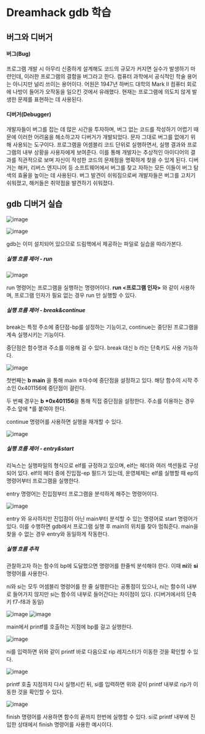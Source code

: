 Dreamhack gdb 학습
===============


버그와 디버거
---------------
#### 버그(Bug)

프로그램 개발 시 아무리 신중하게 설계해도 코드의 규모가 커지면 실수가 발생하기 마련인데, 이러한 프로그램의 결함을 버그라고 한다.
컴퓨터 과학에서 공식적인 학술 용어는 아니지만 널리 쓰이는 용어이다.
어원은 1947년 하버드 대학의 Mark II 컴퓨터 회로에 나방이 들어가 오작동을 일으킨 것에서 유래했다.
현재는 프로그램에 의도치 않게 발생한 문제를 표현하는 데 사용된다.

#### 디버거(Debugger)

개발자들이 버그를 잡는 데 많은 시간을 투자하며, 버그 없는 코드를 작성하기 어렵기 때문에 이러한 어려움을 해소하고자 디버거가 개발되었다.
문자 그대로 버그를 없애기 위해 사용되는 도구이다.
프로그램을 어셈블리 코드 단위로 실행하면서, 실행 결과와 프로그램의 내부 상황을 사용자에게 보여준다.
이를 통해 개발자는 추상적인 아이디어의 결과를 직관적으로 보며 자신이 작성한 코드의 문제점을 명확하게 찾을 수 있게 된다.
디버거는 해커, 리버스 엔지니어 등 소프트웨어에서 버그를 찾고 자하는 모든 이들이 버그 탐색의 효율을 높이는 데 사용된다.
버그 발견이 쉬워짐으로써 개발자들은 버그를 고치기 쉬워졌고, 해커들은 취약점을 발견하기 쉬워졌다.

gdb 디버거 실습
------------
![image](https://github.com/user-attachments/assets/94267a50-7428-4462-a6d0-f4de873a67d6)

![image](https://github.com/user-attachments/assets/e2865967-6cd2-4c44-9a2c-bfc98f895908)

gdb는 이미 설치되어 있으므로 드림핵에서 제공하는 파일로 실습을 따라가본다.

##### 실행 흐름 제어 - run
![image](https://github.com/user-attachments/assets/7884c0c7-9be7-4c5d-973c-bb88dac94d40)

run 명령어는 프로그램을 실행하는 명령어이다. **run <프로그램 인자>** 와 같이 사용하며, 프로그램 인자가 필요 없는 경우 run 만 실행할 수 있다.


##### 실행 흐름 제어 - break&continue


break는 특정 주소에 중단점-bp를 설정하는 기능이고, continue는 중단된 프로그램을 계속 실행시키는 기능이다.

중단점은 함수명과 주소를 이용해 걸 수 있다. break 대신 b 라는 단축키도 사용 가능하다.


![image](https://github.com/user-attachments/assets/b99be25c-a724-4ced-8a93-08b1c2692789)

첫번째는 **b main** 을 통해 main ㅎ마수에 중단점을 설정하고 있다. 해당 함수의 시작 주소인 0x401156에 중단점이 걸린다.

두 번째 경우는 **b *0x401156**을 통해 직접 중단점을 설정한다. 주소를 이용하는 경우 주소 앞에 *를 붙여야 한다.

continue 명령어를 사용하면 실행을 재개할 수 있다.

![image](https://github.com/user-attachments/assets/00808059-016f-4ce9-a4ae-16eab936a87c)


##### 실행 흐름 제어 - entry&start

리눅스는 실행파일의 형식으로 elf를 규정하고 있으며, elf는 헤더와 여러 섹션들로 구성되어 있다. elf의 헤더 중에 진입점-ep 필드가 있는데, 
운영체제는 elf를 실행할 때 ep의 명령어부터 프로그램을 실행한다.

entry 명령어는 진입점부터 프로그램을 분석하게 해주는 명령어이다. 

![image](https://github.com/user-attachments/assets/ea3c6a8c-af7f-4fd7-8a1a-651d8dc15c3c)

entry 와 유사하지만 진입점이 아닌 main부터 분석할 수 있는 명령어로 start 명령어가 있다.
이를 수행하면 gdb에서 프로그램 실행 후 main의 위치를 찾아 멈춰준다. main을 찾을 수 없는 경우
entry와 동일하게 작동한다.


##### 실행 흐름 추적

관찰하고자 하는 함수의 bp에 도달했으면 명령어를 한줄씩 분석해야 한다. 이때 **ni**와 **si** 명령어를 사용한다.


ni와 si는 모두 어셈블리 명령어를 한 줄 실행한다는 공통점이 있으나, ni는 함수의 내부로 들어가지 않지만
si는 함수의 내부로 들어간다는 차이점이 있다. (디버거에서의 단축키 f7-f8과 동일) 

![image](https://github.com/user-attachments/assets/38a0a7d5-4875-4f8c-899e-3cf0bba170d2)
![image](https://github.com/user-attachments/assets/00641dbb-c88c-4470-a7c3-d6ad2ec459ed)

main에서 printf를 호출하는 지점에 bp를 걸고 실행한다.

![image](https://github.com/user-attachments/assets/a0d56fa1-ef1f-4b95-a09c-124827111687)

ni를 입력하면 위와 같이 printf 바로 다음으로 rip 레지스터가 이동한 것을 확인할 수 있다.

![image](https://github.com/user-attachments/assets/be36284a-9e88-46bd-8800-53cea10d2a9e)

printf 호출 지점까지 다시 실행시킨 뒤, si를 입력하면 위와 같이 printf 내부로 rip가 이동한 것을 확인할 수 있다.

![image](https://github.com/user-attachments/assets/3aff0fda-cb8d-42fa-b70b-32c985f36c8e)


finish 명령어를 사용하면 함수의 끝까지 한번에 실행할 수 있다. si로 printf 내부에 진입한 상태에서 finish 명령어를 사용한 예시이다.









